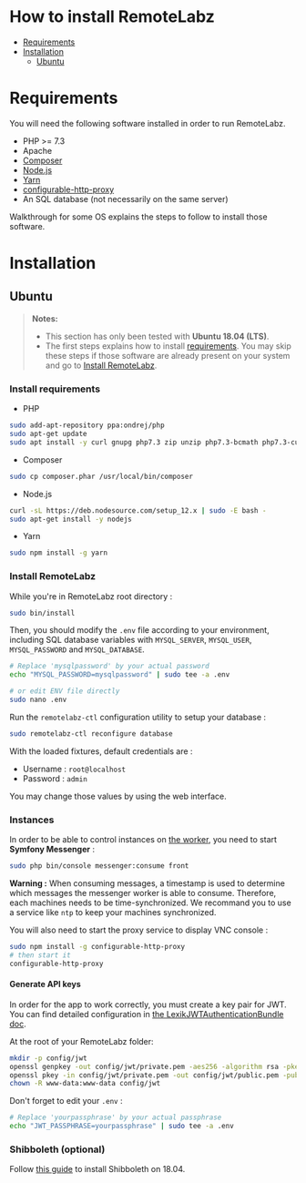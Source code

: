 How to install RemoteLabz
=========================

- [Requirements](#requirements)
- [Installation](#installation)
    - [Ubuntu](#ubuntu)

Requirements
============

You will need the following software installed in order to run RemoteLabz.
- PHP >= 7.3
- Apache
- [Composer](https://getcomposer.org/download/)
- [Node.js](https://nodejs.org/en/download/package-manager/)
- [Yarn](https://yarnpkg.com/en/docs/install#debian-stable)
- [configurable-http-proxy](https://github.com/jupyterhub/configurable-http-proxy#install)
- An SQL database (not necessarily on the same server)

Walkthrough for some OS explains the steps to follow to install those software.

Installation
============

Ubuntu
--------------

> **Notes:**
> - This section has only been tested with **Ubuntu 18.04 (LTS)**.
> - The first steps explains how to install [requirements](#requirements). You may skip these steps if those software are already present on your system and go to [Install RemoteLabz](#install_remotelabz).

### Install requirements

- PHP
```bash
sudo add-apt-repository ppa:ondrej/php
sudo apt-get update
sudo apt install -y curl gnupg php7.3 zip unzip php7.3-bcmath php7.3-curl php7.3-gd php7.3-intl php7.3-mbstring php7.3-mysql php7.3-xml php7.3-zip
```

- Composer
```bash
sudo cp composer.phar /usr/local/bin/composer
```

- Node.js
```bash
curl -sL https://deb.nodesource.com/setup_12.x | sudo -E bash -
sudo apt-get install -y nodejs
```

- Yarn
```bash
sudo npm install -g yarn
```

### Install RemoteLabz

While you're in RemoteLabz root directory :

```bash
sudo bin/install
```

Then, you should modify the `.env` file according to your environment, including SQL database variables with `MYSQL_SERVER`, `MYSQL_USER`, `MYSQL_PASSWORD` and `MYSQL_DATABASE`.

```bash
# Replace 'mysqlpassword' by your actual password
echo "MYSQL_PASSWORD=mysqlpassword" | sudo tee -a .env

# or edit ENV file directly
sudo nano .env
```

Run the `remotelabz-ctl` configuration utility to setup your database :

```bash
sudo remotelabz-ctl reconfigure database
```

With the loaded fixtures, default credentials are :
- Username : `root@localhost`
- Password : `admin`

You may change those values by using the web interface.

### Instances

In order to be able to control instances on [the worker](https://gitlab.remotelabz.com/crestic/remotelabz-worker), you need to start **Symfony Messenger** :

```bash
sudo php bin/console messenger:consume front
```

**Warning :** When consuming messages, a timestamp is used to determine which messages the messenger worker is able to consume. Therefore, each machines needs to be time-synchronized. We recommand you to use a service like `ntp` to keep your machines synchronized.

You will also need to start the proxy service to display VNC console :

```bash
sudo npm install -g configurable-http-proxy
# then start it
configurable-http-proxy
```

#### Generate API keys

In order for the app to work correctly, you must create a key pair for JWT. You can find detailed configuration in [the LexikJWTAuthenticationBundle doc](https://github.com/lexik/LexikJWTAuthenticationBundle/blob/master/Resources/doc/index.md#generate-the-ssh-keys).

At the root of your RemoteLabz folder:

```bash
mkdir -p config/jwt
openssl genpkey -out config/jwt/private.pem -aes256 -algorithm rsa -pkeyopt rsa_keygen_bits:4096
openssl pkey -in config/jwt/private.pem -out config/jwt/public.pem -pubout
chown -R www-data:www-data config/jwt
```

Don't forget to edit your `.env` :

```bash
# Replace 'yourpassphrase' by your actual passphrase
echo "JWT_PASSPHRASE=yourpassphrase" | sudo tee -a .env
```

### Shibboleth (optional)

Follow [this guide](https://www.switch.ch/aai/guides/sp/installation/?os=ubuntu#2) to install Shibboleth on 18.04.